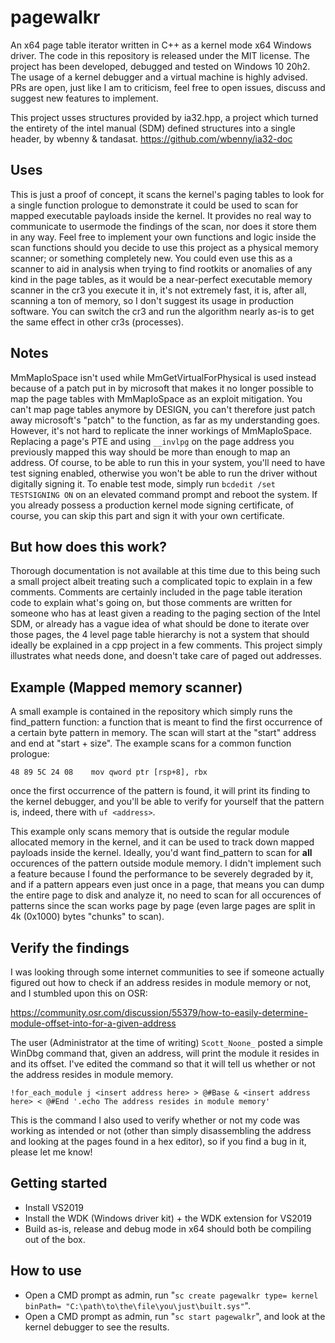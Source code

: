 # pagewalkr
An x64 page table iterator written in C++ as a kernel mode x64 Windows driver. The code in this repository is released under the MIT license. The project has been developed, debugged and tested on Windows 10 20h2. The usage of a kernel debugger and a virtual machine is highly advised. PRs are open, just like I am to criticism, feel free to open issues, discuss and suggest new features to implement.

This project usses structures provided by ia32.hpp, a project which turned the entirety of the intel manual (SDM) defined structures into a single header, by wbenny & tandasat. https://github.com/wbenny/ia32-doc

## Uses
This is just a proof of concept, it scans the kernel's paging tables to look for a single function prologue to demonstrate it could be used to scan for mapped executable payloads inside the kernel. It provides no real way to communicate to usermode the findings of the scan, nor does it store them in any way. Feel free to implement your own functions and logic inside the scan functions should you decide to use this project as a physical memory scanner; or something completely new. You could even use this as a scanner to aid in analysis when trying to find rootkits or anomalies of any kind in the page tables, as it would be a near-perfect executable memory scanner in the cr3 you execute it in, it's not extremely fast, it is, after all, scanning a ton of memory, so I don't suggest its usage in production software. You can switch the cr3 and run the algorithm nearly as-is to get the same effect in other cr3s (processes).

## Notes
MmMapIoSpace isn't used while MmGetVirtualForPhysical is used instead because of a patch put in by microsoft that makes it no longer possible to map the page tables with MmMapIoSpace as an exploit mitigation. You can't map page tables anymore by DESIGN, you can't therefore just patch away microsoft's "patch" to the function, as far as my understanding goes. However, it's not hard to replicate the inner workings of MmMapIoSpace. Replacing a page's PTE and using ``__invlpg`` on the page address you previously mapped this way should be more than enough to map an address. Of course, to be able to run this in your system, you'll need to have test signing enabled, otherwise you won't be able to run the driver without digitally signing it. To enable test mode, simply run ``bcdedit /set TESTSIGNING ON`` on an elevated command prompt and reboot the system. If you already possess a production kernel mode signing certificate, of course, you can skip this part and sign it with your own certificate.

## But how does this work?
Thorough documentation is not available at this time due to this being such a small project albeit treating such a complicated topic to explain in a few comments. Comments are certainly included in the page table iteration code to explain what's going on, but those comments are written for someone who has at least given a reading to the paging section of the Intel SDM, or already has a vague idea of what should be done to iterate over those pages, the 4 level page table hierarchy is not a system that should ideally be explained in a cpp project in a few comments. This project simply illustrates what needs done, and doesn't take care of paged out addresses.

## Example (Mapped memory scanner)
A small example is contained in the repository which simply runs the find_pattern function: a function that is meant to find the first occurrence of a certain byte pattern in memory. The scan will start at the "start" address and end at "start + size". The example scans for a common function prologue:

``48 89 5C 24 08    mov qword ptr [rsp+8], rbx``

once the first occurrence of the pattern is found, it will print its finding to the kernel debugger, and you'll be able to verify for yourself that the pattern is, indeed, there with ``uf <address>``.

This example only scans memory that is outside the regular module allocated memory in the kernel, and it can be used to track down mapped payloads inside the kernel. Ideally, you'd want find_pattern to scan for **all** occurences of the pattern outside module memory. I didn't implement such a feature because I found the performance to be severely degraded by it, and if a pattern appears even just once in a page, that means you can dump the entire page to disk and analyze it, no need to scan for all occurences of patterns since the scan works page by page (even large pages are split in 4k (0x1000) bytes "chunks" to scan).

## Verify the findings
I was looking through some internet communities to see if someone actually figured out how to check if an address resides in module memory or not, and I stumbled upon this on OSR:

https://community.osr.com/discussion/55379/how-to-easily-determine-module-offset-into-for-a-given-address

The user (Administrator at the time of writing) ``Scott_Noone_`` posted a simple WinDbg command that, given an address, will print the module it resides in and its offset. I've edited the command so that it will tell us whether or not the address resides in module memory.

``!for_each_module j <insert address here> > @#Base & <insert address here> < @#End '.echo The address resides in module memory'``

This is the command I also used to verify whether or not my code was working as intended or not (other than simply disassembling the address and looking at the pages found in a hex editor), so if you find a bug in it, please let me know!

## Getting started
- Install VS2019
- Install the WDK (Windows driver kit) + the WDK extension for VS2019
- Build as-is, release and debug mode in x64 should both be compiling out of the box.

## How to use
- Open a CMD prompt as admin, run "``sc create pagewalkr type= kernel binPath= "C:\path\to\the\file\you\just\built.sys"``".
- Open a CMD prompt as admin, run "``sc start pagewalkr``", and look at the kernel debugger to see the results.
